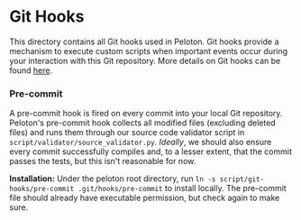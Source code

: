 # Git Hooks

This directory contains all Git hooks used in Peloton. Git hooks provide
a mechanism to execute custom scripts when important events occur during
your interaction with this Git repository. More details on Git hooks can
be found [here](https://git-scm.com/book/gr/v2/Customizing-Git-Git-Hooks).

### Pre-commit

A pre-commit hook is fired on every commit into your local Git
repository. Peloton's pre-commit hook collects all modified files
(excluding deleted files) and runs them through our source code
validator script in `script/validator/source_validator.py`. *Ideally*,
we should also ensure every commit successfully compiles and, to a
lesser extent, that the commit passes the tests, but this isn't
reasonable for now.

**Installation:** Under the peloton root directory, run
`ln -s script/git-hooks/pre-commit .git/hooks/pre-commit` to
install locally. The pre-commit file should already have executable
permission, but check again to make sure.